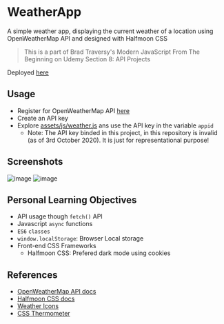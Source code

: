 # WeatherApp

A simple weather app, displaying the current weather of a location using OpenWeatherMap API and designed with Halfmoon CSS
> This is a part of Brad Traversy's Modern JavaScript From The Beginning on Udemy Section 8: API Projects

Deployed [here](https://weatherapp-291213.firebaseapp.com/)

## Usage 
- Register for OpenWeatherMap API [here](https://openweathermap.org/price)
- Create an API key
- Explore [assets/js/weather.js](assets/js/weather.js) ans use the API key in the variable `appid`
    - Note: The API key binded in this project, in this repository is invalid (as of 3rd October 2020). It is just for representational purpose!

## Screenshots
![image](https://user-images.githubusercontent.com/34955854/94990739-fdbca300-059b-11eb-8fb6-4e7e7391ba21.png)
![image](https://user-images.githubusercontent.com/34955854/94990743-044b1a80-059c-11eb-976c-828b057abd58.png)

## Personal Learning Objectives
- API usage though `fetch()` API
- Javascript `async` functions
- `ES6` `classes`
- `window.localStorage`: Browser Local storage
- Front-end CSS Frameworks
    - Halfmoon CSS: Prefered dark mode using cookies

## References
- [OpenWeatherMap API docs](https://openweathermap.org/current)
- [Halfmoon CSS docs](https://www.gethalfmoon.com/docs/introduction/)
- [Weather Icons](https://erikflowers.github.io/weather-icons/)
- [CSS Thermometer](https://codepen.io/Arkellys/pen/rgpNBK)
